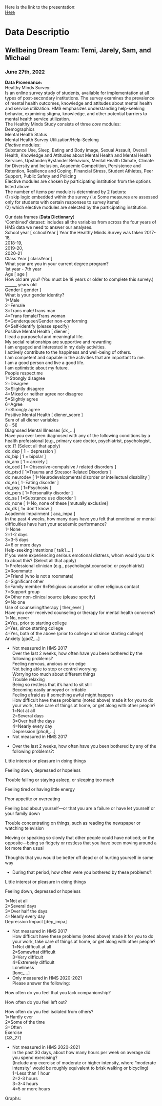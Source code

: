 Here is the link to the presentation:  
[Here](https://www.canva.com/design/DAFEzvQ17Jw/RaoMnIYXKFWWew90za9bBw/view?utm_content=DAFEzvQ17Jw&utm_campaign=designshare&utm_medium=link2&utm_source=sharebutton)


# Data Descriptio
## Wellbeing Dream Team: Temi, Jarely, Sam, and Michael
### June 27th, 2022

**Data Provenance:**  
Healthy Minds Survey:  
Is an online survey study of students, available for implementation at all types of post-secondary institutions. The survey examines the prevalence of mental health outcomes, knowledge and attitudes about mental health and service utilization. HMS emphasizes understanding help-seeking behavior, examining stigma, knowledge, and other potential barriers to mental health service utilization.  
The Healthy Minds Study consists of three *core* modules:   
Demographics  
Mental Health Status  
Mental Health Survey Utilization/Help-Seeking  
*Elective* modules:   
Substance Use, Sleep, Eating and Body Image, Sexual Assault, Overall Health, Knowledge and Attitudes about Mental Health and Mental Health Services, Upstander/Bystander Behaviors, Mental Health Climate, Climate for Diversity and Inclusion, Academic Competition, Persistence and Retention, Resilience and Coping, Financial Stress, Student Athletes, Peer Support, Public Safety and Policing  
Elective modules are chosen by participating institution from the options listed above  
The number of items per module is determined by 2 factors:  
(1) skip logic embedded within the survey (i.e Some measures are assessed only for students with certain responses to survey items)  
(2) which elective modules are selected by the participating institution.  

Our data frames (**Data Dictionary**)  
‘Combined’ dataset: includes all the variables from across the four years of HMS data we need to answer our analyses.   
School year [ schoolYear ] 
Year the Healthy Minds Survey was taken 
2017-18,  
2018-19,  
2019-20,  
2020-21  
Class Year [ classYear ]  
What year are you in your current degree program?  
1st year - 7th year  
Age [ age ]  
How old are you? (You must be 18 years or older to complete this survey.)  
______ years old  
Gender [ gender ]   
What is your gender identity?  
1=Male  
2=Female  
3=Trans male/Trans man  
4=Trans female/Trans woman  
5=Genderqueer/Gender non-conforming  
6=Self-identify (please specify)  
Positive Mental Health [ diener ]  
I lead a purposeful and meaningful life.  
My social relationships are supportive and rewarding  
I am engaged and interested in my daily activities.  
I actively contribute to the happiness and well-being of others.  
I am competent and capable in the activities that are important to me.  
I am a good person and live a good life.  
I am optimistic about my future.  
People respect me  
1=Strongly disagree  
2=Disagree  
3=Slightly disagree  
4=Mixed or neither agree nor disagree  
5=Slightly agree  
6=Agree  
7=Strongly agree  
Positive Mental Health
[ diener_score ]  
Sum of all diener variables  
8 - 56  
Diagnosed Mental Illnesses [dx_…]  
Have you ever been diagnosed with any of the following conditions by a health professional (e.g., primary care doctor, psychiatrist, psychologist, etc.)? (Select all that apply)  
dx_dep [ 1 = depression ]   
dx_bip [ 1 = bipolar ]   
dx_anx [ 1 = anxiety ]   
dx_ocd [ 1= Obsessive-compulsive / related disorders ]  
dx_ptsd [ 1=Trauma and Stressor Related Disorders ]  
dx_neurodev [ 1=Neurodevelopmental disorder or intellectual disability ]  
dx_ea [ 1=Eating disorder ]  
dx_psy [ 1=Psychosis ]  
dx_pers [ 1=Personality disorder ]  
dx_sa [ 1=Substance use disorder ]  
dx_none [ 1=No, none of these [mutually exclusive]  
dx_dk [ 1= don't know ]  
Academic Impairment [ aca_impa ]  
In the past 4 weeks, how many days have you felt that emotional or mental difficulties have hurt your academic performance?  
1=None   
2=1-2 days   
3=3-5 days   
4=6 or more days    
Help-seeking intentions [ talk1_…]   
If you were experiencing serious emotional distress, whom would you talk to about this? (Select all that apply)  
1=Professional clinician (e.g., psychologist,counselor, or psychiatrist)  
2=Roommate  
3=Friend (who is not a roommate)   
4=Significant other   
5=Family member 6=Religious counselor or other religious contact  
7=Support group  
8=Other non-clinical source (please specify)   
9=No one  
Use of counseling/therapy [ ther_ever ]   
Have you ever received counseling or therapy for mental health concerns?  
1=No, never   
2=Yes, prior to starting college   
3=Yes, since starting college   
4=Yes, both of the above (prior to college and since starting college)  
Anxiety [gad7_…]  
* Not measured in HMS 2017  
Over the last 2 weeks, how often have you been bothered by the following problems?  
Feeling nervous, anxious or on edge  
Not being able to stop or control worrying  
Worrying too much about different things  
Trouble relaxing  
Being so restless that it’s hard to sit still  
Becoming easily annoyed or irritable  
Feeling afraid as if something awful might happen  
How difficult have these problems (noted above) made it for you to do your work, take care of things at home, or get along with other people?  
1=Not at all   
2=Several days   
3=Over half the days   
4=Nearly every day  
Depression [phq9_…]  
* Not measured in HMS 2017  
- Over the last 2 weeks, how often have you been bothered by any of the following problems?:  

Little interest or pleasure in doing things  

Feeling down, depressed or hopeless  

Trouble falling or staying asleep, or sleeping too much  

Feeling tired or having little energy  

Poor appetite or overeating  

Feeling bad about yourself—or that you are a failure or have let yourself or your family down  

Trouble concentrating on things, such as reading the newspaper or watching television   

Moving or speaking so slowly that other people could have noticed; or the opposite—being so fidgety or restless that you have been moving around a lot more than usual  

Thoughts that you would be better off dead or of hurting yourself in some way  

- During that period, how often were you bothered by these problems?:  

Little interest or pleasure in doing things  

Feeling down, depressed or hopeless  


1=Not at all   
2=Several days   
3=Over half the days  
4=Nearly every day  
Depression Impact [dep_impa]  
* Not measured in HMS 2017  
How difficult have these problems (noted above) made it for you to do your work, take care of things at home, or get along with other people?  
1=Not difficult at all   
2=Somewhat difficult   
3=Very difficult   
4=Extremely difficult  
Loneliness  
[lone_…]  
* Only measured in HMS 2020-2021  
Please answer the following:  

How often do you feel that you lack companionship?  

How often do you feel left out?  

How often do you feel isolated from others?  
1=Hardly ever   
2=Some of the time   
3=Often  
Exercise  
[Q3_27]  
* Not measured in HMS 2020-2021  
In the past 30 days, about how many hours per week on average did you spend exercising?  
(Include any exercise of moderate or higher intensity, where “moderate intensity” would be roughly equivalent to brisk walking or bicycling)  
1=Less than 1 hour  
2=2-3 hours  
3=3-4 hours  
4=5 or more hours  

 
Graphs:  